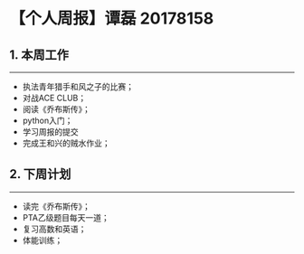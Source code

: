 # 【个人周报】谭磊 20178158
 ## **1. 本周工作**
 ---
 * 执法青年猎手和风之子的比赛；
 * 对战ACE CLUB；
 * 阅读《乔布斯传》；
 * python入门；
 * 学习周报的提交
 * 完成王和兴的贼水作业；


 ## **2. 下周计划**
 ---
 * 读完《乔布斯传》；
 * PTA乙级题目每天一道；
 * 复习高数和英语；
 * 体能训练；

